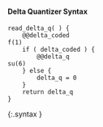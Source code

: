 #### Delta Quantizer Syntax

~~~~~
read_delta_q( ) {
    @@delta_coded                                                            f(1)
    if ( delta_coded ) {
        @@delta_q                                                            su(6)
    } else {
        delta_q = 0
    }
    return delta_q
}
~~~~~
{:.syntax }
